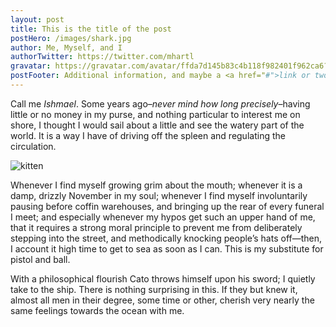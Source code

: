 ```yaml
---
layout: post
title: This is the title of the post
postHero: /images/shark.jpg
author: Me, Myself, and I
authorTwitter: https://twitter.com/mhartl
gravatar: https://gravatar.com/avatar/ffda7d145b83c4b118f982401f962ca6?s=150
postFooter: Additional information, and maybe a <a href="#">link or two</a>
---
```


Call me *Ishmael*. Some years ago–*never mind how long
precisely*–having little or no money in my purse, and nothing
particular to interest me on shore, I thought I would sail about a little
and see the watery part of the world. It is a way I have of driving off
the spleen and regulating the circulation.

<img class="pull-left" src="https://placekitten.com/400/200"
     alt="kitten">

Whenever I find myself growing grim about the mouth; whenever it is a damp,
drizzly November in my soul; whenever I find myself involuntarily pausing
before coffin warehouses, and bringing up the rear of every funeral I meet;
and especially whenever my hypos get such an upper hand of me, that it
requires a strong moral principle to prevent me from deliberately stepping
into the street, and methodically knocking people’s hats off—then, I
account it high time to get to sea as soon as I can. This is my substitute
for pistol and ball.

With a philosophical flourish Cato throws himself upon
his sword; I quietly take to the ship. There is nothing surprising in this.
If they but knew it, almost all men in their degree, some time or other,
cherish very nearly the same feelings towards the ocean with me.
